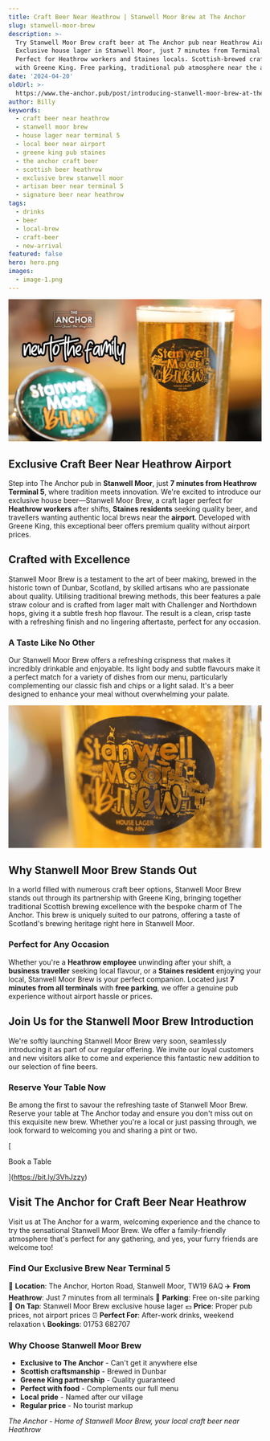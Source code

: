 ```yaml
---
title: Craft Beer Near Heathrow | Stanwell Moor Brew at The Anchor
slug: stanwell-moor-brew
description: >-
  Try Stanwell Moor Brew craft beer at The Anchor pub near Heathrow Airport.
  Exclusive house lager in Stanwell Moor, just 7 minutes from Terminal 5.
  Perfect for Heathrow workers and Staines locals. Scottish-brewed craft beer
  with Greene King. Free parking, traditional pub atmosphere near the airport.
date: '2024-04-20'
oldUrl: >-
  https://www.the-anchor.pub/post/introducing-stanwell-moor-brew-at-the-anchor-thean
author: Billy
keywords:
  - craft beer near heathrow
  - stanwell moor brew
  - house lager near terminal 5
  - local beer near airport
  - greene king pub staines
  - the anchor craft beer
  - scottish beer heathrow
  - exclusive brew stanwell moor
  - artisan beer near terminal 5
  - signature beer near heathrow
tags:
  - drinks
  - beer
  - local-brew
  - craft-beer
  - new-arrival
featured: false
hero: hero.png
images:
  - image-1.png
---
```


  

![A pint of beer with a "Stanwell Moor Brew" label, text overlay reads "new to the family" with The Anchor logo.](/content/blog/stanwell-moor-brew/hero.png)

  

## Exclusive Craft Beer Near Heathrow Airport

Step into The Anchor pub in **Stanwell Moor**, just **7 minutes from Heathrow Terminal 5**, where tradition meets innovation. We're excited to introduce our exclusive house beer—Stanwell Moor Brew, a craft lager perfect for **Heathrow workers** after shifts, **Staines residents** seeking quality beer, and travellers wanting authentic local brews near the **airport**. Developed with Greene King, this exceptional beer offers premium quality without airport prices.

  

## Crafted with Excellence

Stanwell Moor Brew is a testament to the art of beer making, brewed in the historic town of Dunbar, Scotland, by skilled artisans who are passionate about quality. Utilising traditional brewing methods, this beer features a pale straw colour and is crafted from lager malt with Challenger and Northdown hops, giving it a subtle fresh hop flavour. The result is a clean, crisp taste with a refreshing finish and no lingering aftertaste, perfect for any occasion.

  

### A Taste Like No Other

Our Stanwell Moor Brew offers a refreshing crispness that makes it incredibly drinkable and enjoyable. Its light body and subtle flavours make it a perfect match for a variety of dishes from our menu, particularly complementing our classic fish and chips or a light salad. It's a beer designed to enhance your meal without overwhelming your palate.

  

![Close-up of a beer glass with a "Stanwell Moor Brew" house lager label.](/content/blog/stanwell-moor-brew/image-1.png)

  

## Why Stanwell Moor Brew Stands Out

In a world filled with numerous craft beer options, Stanwell Moor Brew stands out through its partnership with Greene King, bringing together traditional Scottish brewing excellence with the bespoke charm of The Anchor. This brew is uniquely suited to our patrons, offering a taste of Scotland's brewing heritage right here in Stanwell Moor.

  

### Perfect for Any Occasion

Whether you're a **Heathrow employee** unwinding after your shift, a **business traveller** seeking local flavour, or a **Staines resident** enjoying your local, Stanwell Moor Brew is your perfect companion. Located just **7 minutes from all terminals** with **free parking**, we offer a genuine pub experience without airport hassle or prices.

  

## Join Us for the Stanwell Moor Brew Introduction

We're softly launching Stanwell Moor Brew very soon, seamlessly introducing it as part of our regular offering. We invite our loyal customers and new visitors alike to come and experience this fantastic new addition to our selection of fine beers.

  

### Reserve Your Table Now

Be among the first to savour the refreshing taste of Stanwell Moor Brew. Reserve your table at The Anchor today and ensure you don't miss out on this exquisite new brew. Whether you're a local or just passing through, we look forward to welcoming you and sharing a pint or two.

[

Book a Table

](https://bit.ly/3VhJzzy)

  

## Visit The Anchor for Craft Beer Near Heathrow

Visit us at The Anchor for a warm, welcoming experience and the chance to try the sensational Stanwell Moor Brew. We offer a family-friendly atmosphere that's perfect for any gathering, and yes, your furry friends are welcome too!

### Find Our Exclusive Brew Near Terminal 5

📍 **Location**: The Anchor, Horton Road, Stanwell Moor, TW19 6AQ
✈️ **From Heathrow**: Just 7 minutes from all terminals
🚗 **Parking**: Free on-site parking
🍺 **On Tap**: Stanwell Moor Brew exclusive house lager
💷 **Price**: Proper pub prices, not airport prices
⏰ **Perfect For**: After-work drinks, weekend relaxation
📞 **Bookings**: 01753 682707

### Why Choose Stanwell Moor Brew

- **Exclusive to The Anchor** - Can't get it anywhere else
- **Scottish craftsmanship** - Brewed in Dunbar
- **Greene King partnership** - Quality guaranteed
- **Perfect with food** - Complements our full menu
- **Local pride** - Named after our village
- **Regular price** - No tourist markup

*The Anchor - Home of Stanwell Moor Brew, your local craft beer near Heathrow*
